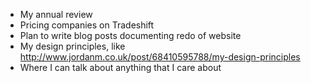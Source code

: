 * My annual review
* Pricing companies on Tradeshift
* Plan to write blog posts documenting redo of website
* My design principles, like http://www.jordanm.co.uk/post/68410595788/my-design-principles
* Where I can talk about anything that I care about
